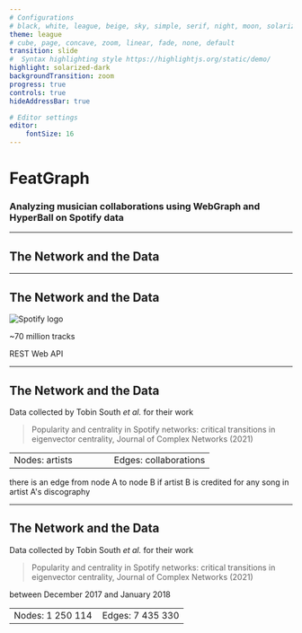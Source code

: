 ```yaml
---
# Configurations
# black, white, league, beige, sky, simple, serif, night, moon, solarized
theme: league
# cube, page, concave, zoom, linear, fade, none, default 
transition: slide
#  Syntax highlighting style https://highlightjs.org/static/demo/
highlight: solarized-dark
backgroundTransition: zoom
progress: true
controls: true
hideAddressBar: true

# Editor settings
editor:
    fontSize: 16
---
```


# FeatGraph
### Analyzing musician collaborations using WebGraph and HyperBall on Spotify data

---
<!-- .slide: data-auto-animate -->
## The Network and the Data

---
<!-- .slide: data-auto-animate -->
## The Network and the Data
![Spotify logo](https://upload.wikimedia.org/wikipedia/commons/2/26/Spotify_logo_with_text.svg)

<p> ~70 million tracks  <!-- .element: class="fragment " data-fragment-index="1" --> </p>
<p> REST Web API  <!-- .element: class="fragment " data-fragment-index="2" --> </p>

---
<!-- .slide: data-auto-animate -->
## The Network and the Data

Data collected by Tobin South _et al._ for their work

> Popularity and centrality in Spotify networks: critical transitions
in eigenvector centrality, Journal of Complex Networks (2021)

<table width="100%" style="align:center;" ><tr>
  <td width="50%" style="text-align:left;">Nodes: artists</td>
  <td width="50%" style="text-align:right;">Edges: collaborations</td>
</tr></table><!-- .element: class="fragment " data-fragment-index="1" -->

<p> there is an edge from node A to node B if artist B is credited for any song in artist A's discography </p><!-- .element: class="fragment " data-fragment-index="2" -->

---
<!-- .slide: data-auto-animate -->
## The Network and the Data

Data collected by Tobin South _et al._ for their work

> Popularity and centrality in Spotify networks: critical transitions
in eigenvector centrality, Journal of Complex Networks (2021)

between December 2017 and January 2018

<table width="100%" style="align:center;" ><tr>
  <td width="50%" style="text-align:left;">Nodes: 1 250 114</td>
  <td width="50%" style="text-align:right;">Edges: 7 435 330</td>
</tr></table>

